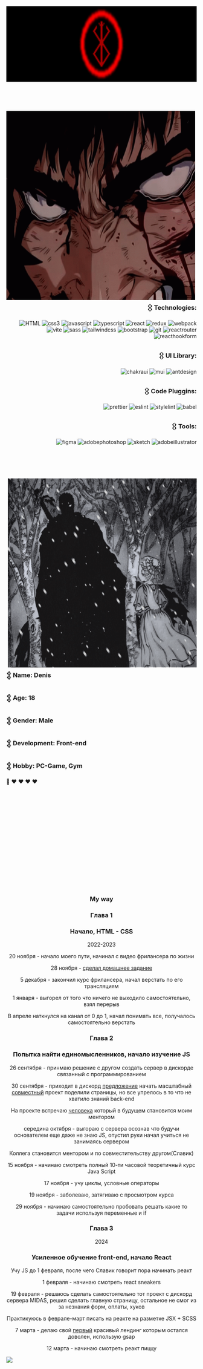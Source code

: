 
<div>

<img height='200' width='100%' src="https://github.com/otsairaze/otsairaze/blob/main/assets/3Rbt.gif"/>

</div>




<br>
<br>
<br>



<div>
  <div>

<img align='left' height='500' width='500' src="https://github.com/otsairaze/otsairaze/blob/main/assets/fxa6.gif"/>

</div>


<div align='right' height='800'>
  
### 𒌐 Technologies:



![HTML](https://img.shields.io/badge/html5-000?style=for-the-badge&logo=html5&logoColor=fff)
![css3](https://img.shields.io/badge/css3-000?style=for-the-badge&logo=css3&logoColor=fff)
![javascript](https://img.shields.io/badge/javascript-000?style=for-the-badge&logo=javascript&logoColor=fff)
![typescript](https://img.shields.io/badge/typescript-000?style=for-the-badge&logo=typescript&logoColor=fff)
![react](https://img.shields.io/badge/react-000?style=for-the-badge&logo=react&logoColor=fff)
![redux](https://img.shields.io/badge/redux-000?style=for-the-badge&logo=redux&logoColor=fff)
![webpack](https://img.shields.io/badge/webpack-000?style=for-the-badge&logo=webpack&logoColor=fff)
![vite](https://img.shields.io/badge/vite-000?style=for-the-badge&logo=vite&logoColor=fff)
![sass](https://img.shields.io/badge/sass-000?style=for-the-badge&logo=sass&logoColor=fff)
![tailwindcss](https://img.shields.io/badge/tailwindcss-000?style=for-the-badge&logo=tailwindcss&logoColor=fff)
![bootstrap](https://img.shields.io/badge/bootstrap-000?style=for-the-badge&logo=bootstrap&logoColor=fff)
![git](https://img.shields.io/badge/git-000?style=for-the-badge&logo=git&logoColor=fff)
![reactrouter](https://img.shields.io/badge/reactrouter-000?style=for-the-badge&logo=reactrouter&logoColor=fff)
![reacthookform](https://img.shields.io/badge/reacthookform-000?style=for-the-badge&logo=reacthookform&logoColor=fff)
  






### 𒌐 UI Library:


  
  ![chakraui](https://img.shields.io/badge/chakraui-000?style=for-the-badge&logo=chakraui&logoColor=fff)
  ![mui](https://img.shields.io/badge/mui-000?style=for-the-badge&logo=mui&logoColor=fff)
  ![antdesign](https://img.shields.io/badge/antdesign-000?style=for-the-badge&logo=antdesign&logoColor=fff)

  
     


### 𒌐 Code Pluggins:



  ![prettier](https://img.shields.io/badge/prettier-000?style=for-the-badge&logo=prettier&logoColor=fff)
  ![eslint](https://img.shields.io/badge/eslint-000?style=for-the-badge&logo=eslint&logoColor=fff)
  ![stylelint](https://img.shields.io/badge/stylelint-000?style=for-the-badge&logo=stylelint&logoColor=fff)
  ![babel](https://img.shields.io/badge/babel-000?style=for-the-badge&logo=babel&logoColor=fff)
   


### 𒌐 Tools:


  ![figma](https://img.shields.io/badge/figma-000?style=for-the-badge&logo=figma&logoColor=fff)
  ![adobephotoshop](https://img.shields.io/badge/adobephotoshop-000?style=for-the-badge&logo=adobephotoshop&logoColor=fff)
  ![sketch](https://img.shields.io/badge/sketch-000?style=for-the-badge&logo=sketch&logoColor=fff)
  ![adobeillustrator](https://img.shields.io/badge/adobeillustrator-000?style=for-the-badge&logo=adobeillustrator&logoColor=fff)

</div>
</div>

<br>
<br>
<br>

<div>
  <div>

<img align='right' height='500' width='500' src="https://github.com/otsairaze/otsairaze/blob/main/assets/ba235437871943bb820f0454f45ab0dd.gif"/>

</div>


<div align='left' height='800'>
  
### 𒉭 Name: Denis
### 𒉭 Age: 18
### 𒉭 Gender: Male
### 𒉭 Development: Front-end
### 𒉭 Hobby: PC-Game, Gym
🐒 ♥︎ ♥︎ ♥︎ ♥︎
<br>
<br>
<br>
<br>
<br>
<br>
<br>
<br>

</div>
</div>

<br>
<br>
<br>
<br>
<br>
<br>
<br>
<br>





<div>

<h3 align='center'>My way</h3>

<h3 align='center'>Глава 1</h3>
 

<div align='center'>
  <h3 align='center'>Начало, HTML - CSS<br></h3>
  
  2022-2023
  
  20 ноября - начало моего пути, начинал с видео фрилансера по жизни <br>

28 ноября - <a href='https://github.com/otsairaze/otsairaze/blob/main/assets/photo_2022-11-30_22-42-34.jpg'>сделал домашнее задание</a> <br>

5 декабря - закончил курс фрилансера, начал верстать по его трансляциям<br>

1 января - выгорел от того что ничего не выходило самостоятельно, взял перерыв<br>

В апреле наткнулся на канал от 0 до 1, начал понимать все, получалось самостоятельно верстать<br>
</div>

<div align='center'>

  <h3>Глава 2</h3>
<h3>Попытка найти единомысленников, начало изучение JS </h3>

26  сентября - принмаю решение с другом создать сервер в дискорде связанный с программированием<br>

30 сентября - приходит в дискорд <a href='https://github.com/otsairaze/otsairaze/blob/main/assets/photo_2024-03-18_01-37-03.jpg'>предложение<a/> начать масштабный <a href='https://github.com/otsairaze/otsairaze/blob/main/assets/photo_2024-03-18_01-36-35.jpg'>совместный<a/> проект 
поделили страницы, но все упрелось в то что не хватило знаний back-end<br>

На проекте встречаю <a href='https://github.com/Meow-Double'>человека</a> который в будущем становится моим ментором<br>

середина октября - выгораю с сервера осознав что будучи основателем еще даже не знаю JS, опустил руки начал учиться не занимаясь сервером<br>

Коллега становится ментором и по совместительству другом(Славик)<br>

15 ноября - начинаю смотреть полный 10-ти часовой теоретичный курс Java Script<br>

17 ноября - учу циклы, условные операторы<br>

19 ноября - заболеваю, затягиваю с просмотром курса<br>

29 ноября - начинаю самостоятельно пробовать решать какие то задачи используя переменные и if<br>


 <h3>Глава 3</h3>
 2024
<h3>Усиленное обучение front-end, начало React</h3>

Учу JS до 1 февраля, после чего Славик говорит пора начинать реакт<br>

1 февраля - начинаю смотреть react sneakers<br>

19 февраля - решаюсь сделать самостоятельно тот проект с дискорд сервера MIDAS, решил сделать главную страницу, остальное не смог из за незнания форм, оплаты, хуков<br>

Практикуюсь в феврале-март писать на реакте на разметке JSX + SCSS<br>

7 марта - делаю свой <a href='https://github.com/otsairaze/ed-help'>первый<a/> красивый лендинг которым остался доволен, использую gsap<br>

12 марта - начинаю смотреть реакт пиццу<br>



</div>




</div>

<a href="https://github.com/otsairaze" target="_blank" rel="noreferrer"><img src="https://img.shields.io/github/followers/otsairaze?logo=github&style=for-the-badge&color=fff&labelColor=000" /></a>

